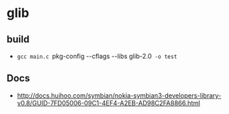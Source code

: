 # glib

## build
* `gcc main.c `pkg-config --cflags --libs glib-2.0` -o test`

## Docs
* <http://docs.huihoo.com/symbian/nokia-symbian3-developers-library-v0.8/GUID-7FD05006-09C1-4EF4-A2EB-AD98C2FA8866.html>
